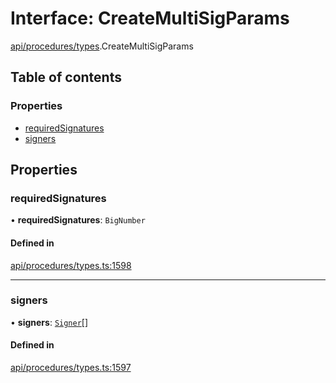 # Interface: CreateMultiSigParams

[api/procedures/types](../wiki/api.procedures.types).CreateMultiSigParams

## Table of contents

### Properties

- [requiredSignatures](../wiki/api.procedures.types.CreateMultiSigParams#requiredsignatures)
- [signers](../wiki/api.procedures.types.CreateMultiSigParams#signers)

## Properties

### requiredSignatures

• **requiredSignatures**: `BigNumber`

#### Defined in

[api/procedures/types.ts:1598](https://github.com/PolymeshAssociation/polymesh-sdk/blob/88db4a91/src/api/procedures/types.ts#L1598)

___

### signers

• **signers**: [`Signer`](../wiki/api.entities.types#signer)[]

#### Defined in

[api/procedures/types.ts:1597](https://github.com/PolymeshAssociation/polymesh-sdk/blob/88db4a91/src/api/procedures/types.ts#L1597)
